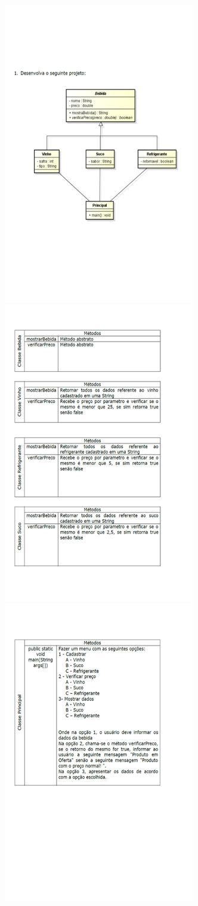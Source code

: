 <img height="800" src="../../../asset/Bebida/desenho.jpg">
<img height="800" src="../../../asset/Bebida/Descricao.jpg">
<img height="800" src="../../../asset/Bebida/Descricao2.jpg">
